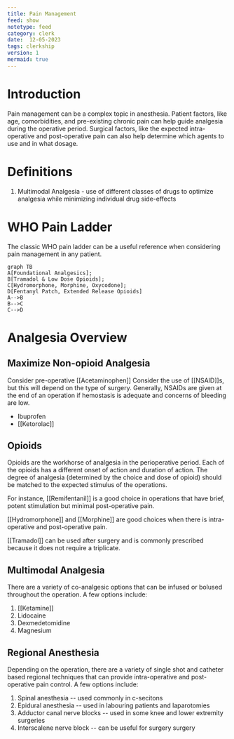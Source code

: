 ```yaml
---
title: Pain Management
feed: show
notetype: feed
category: clerk
date:  12-05-2023
tags: clerkship 
version: 1
mermaid: true
---
```

# Introduction
Pain management can be a complex topic in anesthesia. Patient factors, like age, comorbidities, and pre-existing chronic pain can help guide analgesia during the operative period. Surgical factors, like the expected intra-operative and post-operative pain can also help determine which agents to use and in what dosage.
# Definitions
1. Multimodal Analgesia - use of different classes of drugs to optimize analgesia while minimizing individual drug side-effects

# WHO Pain Ladder
The classic WHO pain ladder can be a useful reference when considering pain management in any patient.
```mermaid
graph TB
A[Foundational Analgesics];
B[Tramadol & Low Dose Opioids];
C[Hydromorphone, Morphine, Oxycodone];
D[Fentanyl Patch, Extended Release Opioids]
A-->B
B-->C
C-->D
```
# Analgesia Overview
## Maximize Non-opioid Analgesia
Consider pre-operative [[Acetaminophen]]
Consider the use of [[NSAID]]s, but this will depend on the type of surgery. Generally, NSAIDs are given at the end of an operation if hemostasis is adequate and concerns of bleeding are low.
 - Ibuprofen
 -  [[Ketorolac]]
## Opioids
Opioids are the workhorse of analgesia in the perioperative period. Each of the opioids has a different onset of action and duration of action. The degree of analgesia (determined by the choice and dose of opioid) should be matched to the expected stimulus of the operations.

For instance, [[Remifentanil]] is a good choice in operations that have brief, potent stimulation but minimal post-operative pain. 

[[Hydromorphone]] and [[Morphine]] are good choices when there is intra-operative and post-operative pain.

[[Tramadol]] can be used after surgery and is commonly prescribed because it does not require a triplicate.

## Multimodal Analgesia
There are a variety of co-analgesic options that can be infused or bolused throughout the operation. A few options include:
1. [[Ketamine]]
2. Lidocaine
3. Dexmedetomidine
4. Magnesium

## Regional Anesthesia
Depending on the operation, there are a variety of single shot and catheter based regional techniques that can provide intra-operative and post-operative pain control. A few options include:
1. Spinal anesthesia -- used commonly in c-secitons
2. Epidural anesthesia -- used in labouring patients and laparotomies
3. Adductor canal nerve blocks -- used in some knee and lower extremity surgeries
4. Interscalene nerve block -- can be useful for surgery surgery


[^1]:
[^2]:
[^3]:
[^4]: